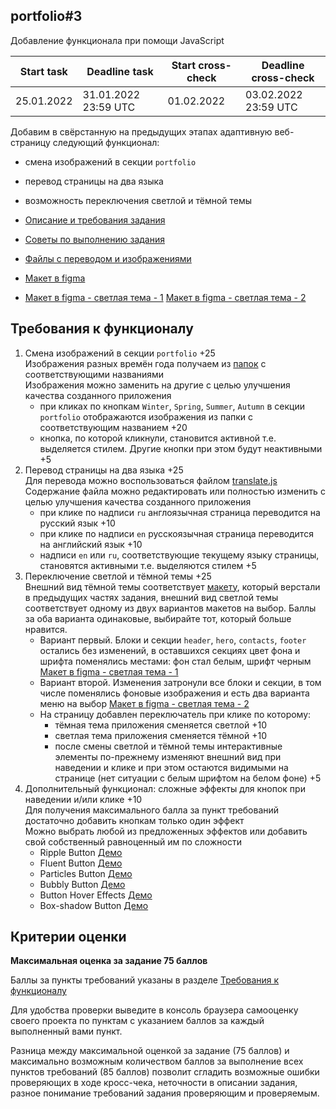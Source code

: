 ## portfolio#3
Добавление функционала при помощи JavaScript

| Start task | Deadline task        | Start cross-check | Deadline cross-check |
|------------|----------------------|-------------------|----------------------|
| 25.01.2022 | 31.01.2022 23:59 UTC | 01.02.2022        | 03.02.2022 23:59 UTC |

Добавим в свёрстанную на предыдущих этапах адаптивную веб-страницу следующий функционал:
- смена изображений в секции `portfolio`
- перевод страницы на два языка
- возможность переключения светлой и тёмной темы

- [Описание и требования задания](portfolio.md)
- [Советы по выполнению задания](portfolio-part3-hints.md)  

- [Файлы с переводом и изображениями](https://github.com/rolling-scopes-school/file-storage/tree/portfolio)
- [Макет в figma](https://www.figma.com/file/1A1SJ7FYyMUiBqhU3WUiBI/Portfolio)
- [Макет в figma - светлая тема - 1](https://www.figma.com/file/YA7AnQ2Rcu4mlcd9mXf2T0/Portfolio-white-1)
[Макет в figma - светлая тема - 2](https://www.figma.com/file/2ahDSndVsPeIN7IxQbLcrg/Portfolio-white-2)

## Требования к функционалу
1. Смена изображений в секции `portfolio` +25  
   Изображения разных времён года получаем из [папок](https://github.com/rolling-scopes-school/file-storage/tree/portfolio/assets/img) с соответствующими названиями  
   Изображения можно заменить на другие с целью улучшения качества созданного приложения
   - при кликах по кнопкам `Winter`, `Spring`, `Summer`, `Autumn` в секции `portfolio` отображаются изображения из папки с соответствующим названием +20
   - кнопка, по которой кликнули, становится активной т.е. выделяется стилем. Другие кнопки при этом будут неактивными +5
2. Перевод страницы на два языка +25  
   Для перевода можно воспользоваться файлом [translate.js](https://github.com/rolling-scopes-school/stage1-tasks/blob/portfolio-stage0/translate.js)  
   Содержание файла можно редактировать или полностью изменить с целью улучшения качества созданного приложения
   - при клике по надписи `ru` англоязычная страница переводится на русский язык +10
   - при клике по надписи `en` русскоязычная страница переводится на английский язык +10
   - надписи `en` или `ru`, соответствующие текущему языку страницы, становятся активными т.е. выделяются стилем +5
3. Переключение светлой и тёмной темы +25  
   Внешний вид тёмной темы соответствует [макету](https://www.figma.com/file/1A1SJ7FYyMUiBqhU3WUiBI/Portfolio), который верстали в предыдущих частях задания, внешний вид светлой темы соответствует одному из двух вариантов макетов на выбор. Баллы за оба варианта одинаковые, выбирайте тот, который больше нравится.
      - Вариант первый. Блоки и секции `header`, `hero`, `contacts`, `footer` остались без изменений, в оставшихся секциях цвет фона и шрифта поменялись местами: фон стал белым, шрифт черным [Макет в figma - светлая тема - 1](https://www.figma.com/file/YA7AnQ2Rcu4mlcd9mXf2T0/Portfolio-white-1)
      - Вариант второй. Изменения затронули все блоки и секции, в том числе поменялись фоновые изображения и есть два варианта меню на выбор [Макет в figma - светлая тема - 2](https://www.figma.com/file/2ahDSndVsPeIN7IxQbLcrg/Portfolio-white-2)
   - На страницу добавлен переключатель при клике по которому: 
      - тёмная тема приложения сменяется светлой +10
      - светлая тема приложения сменяется тёмной +10
      - после смены светлой и тёмной темы интерактивные элементы по-прежнему изменяют внешний вид при наведении и клике и при этом остаются видимыми на странице (нет ситуации с белым шрифтом на белом фоне) +5
4. Дополнительный функционал: сложные эффекты для кнопок при наведении и/или клике +10  
   Для получения максимального балла за пункт требований достаточно добавить кнопкам только один эффект  
   Можно выбрать любой из предложенных эффектов или добавить свой собственный равноценный им по сложности      
   - Ripple Button [Демо](https://irinainina.github.io/50projects50days/button-ripple-effect/)
   - Fluent Button [Демо](https://codepen.io/d2phap/full/rpJEaK)
   - Particles Button [Демо](https://codepen.io/chandrashekhar/pen/JLxvBG)
   - Bubbly Button [Демо](https://codepen.io/irinainina/pen/XWJmajM)
   - Button Hover Effects [Демо](https://codepen.io/kjbrum/pen/wBBLXx)
   - Box-shadow Button [Демо](https://codepen.io/wwer91/pen/wRWJme)

## Критерии оценки

**Максимальная оценка за задание 75 баллов**  

Баллы за пункты требований указаны в разделе [Требования к функционалу](#требования-к-функционалу)

Для удобства проверки выведите в консоль браузера самооценку своего проекта по пунктам с указанием баллов за каждый выполненный вами пункт.

Разница между максимальной оценкой за задание (75 баллов) и максимально возможным количеством баллов за выполнение всех пунктов требований (85 баллов) позволит сгладить возможные ошибки проверяющих в ходе кросс-чека, неточности в описании задания, разное понимание требований задания проверяющим и проверяемым.